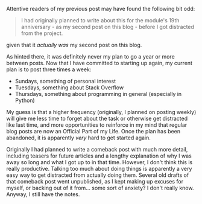 <!--
.. title:  "Ah yes, I'm back, by the way"
.. date:   2023-04-09
.. categories: meta
-->

Attentive readers of my previous post may have found the following bit odd:

> I had originally planned to write about this for the module's 19th anniversary - as my second post on this blog - before I got distracted from the project.

given that it *actually was* my second post on this blog.

<!-- TEASER_END -->

As hinted there, it was definitely never my plan to go a year or more between posts. Now that I have committed to starting up again, my current plan is to post three times a week:

* Sundays, something of personal interest
* Tuesdays, something about Stack Overflow
* Thursdays, something about programming in general (especially in Python)

My guess is that a higher frequency (originally, I planned on posting weekly) will give me less time to forget about the task or otherwise get distracted like last time, and more opportunities to reinforce in my mind that regular blog posts are now an Official Part of my Life. Once the plan has been abandoned, it is apparently *very* hard to get started again.

Originally I had planned to write a comeback post with much more detail, including teasers for future articles and a lengthy explanation of why I was away so long and what I got up to in that time. However, I don't think this is really productive. Talking too much about doing things is apparently a very easy way to get distracted from actually doing them. Several old drafts of that comeback post went unpublished, as I kept making up excuses for myself, or backing out of it from... some sort of anxiety? I don't really know. Anyway, I still have the notes.
